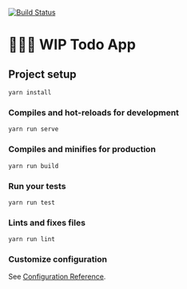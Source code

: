 [![Build Status](https://travis-ci.com/AndresRodH/todo-app-vue.svg?branch=master)](https://travis-ci.com/AndresRodH/todo-app-vue)

# 👨🏻‍🏭 WIP Todo App

## Project setup

```
yarn install
```

### Compiles and hot-reloads for development

```
yarn run serve
```

### Compiles and minifies for production

```
yarn run build
```

### Run your tests

```
yarn run test
```

### Lints and fixes files

```
yarn run lint
```

### Customize configuration

See [Configuration Reference](https://cli.vuejs.org/config/).
